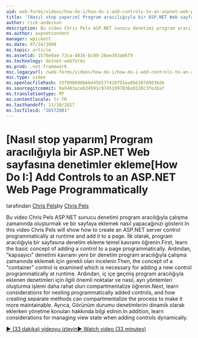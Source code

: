 ```yaml
---
uid: web-forms/videos/how-do-i/how-do-i-add-controls-to-an-aspnet-web-page-programmatically
title: '[Nasıl stop yaparım] Program aracılığıyla bir ASP.NET Web sayfasına denetimler ekleme | Microsoft Docs'
author: rick-anderson
description: Bu video Chris Pels ASP.NET sunucu denetimi program aracılığıyla çalışma zamanında oluşturmak ve bir sayfaya eklemek nasıl yapacağınızı gösterir. İlk olarak, temel kavram o bilgi edinin...
ms.author: aspnetcontent
manager: wpickett
ms.date: 07/24/2008
ms.topic: article
ms.assetid: 1576e0a4-73ca-4816-bc09-20ae393a66f9
ms.technology: dotnet-webforms
ms.prod: .net-framework
msc.legacyurl: /web-forms/videos/how-do-i/how-do-i-add-controls-to-an-aspnet-web-page-programmatically
msc.type: video
ms.openlocfilehash: 33f098690bb6e45b577410791ea0b638760036db
ms.sourcegitcommit: 9a9483aceb34591c97451997036a9120c3fe2baf
ms.translationtype: MT
ms.contentlocale: tr-TR
ms.lasthandoff: 11/10/2017
ms.locfileid: "26572001"
---
```

<a name="how-do-i-add-controls-to-an-aspnet-web-page-programmatically"></a><span data-ttu-id="ca800-104">[Nasıl stop yaparım] Program aracılığıyla bir ASP.NET Web sayfasına denetimler ekleme</span><span class="sxs-lookup"><span data-stu-id="ca800-104">[How Do I:] Add Controls to an ASP.NET Web Page Programmatically</span></span>
====================
<span data-ttu-id="ca800-105">tarafından [Chris Pels](https://twitter.com/chrispels)</span><span class="sxs-lookup"><span data-stu-id="ca800-105">by [Chris Pels](https://twitter.com/chrispels)</span></span>

<span data-ttu-id="ca800-106">Bu video Chris Pels ASP.NET sunucu denetimi program aracılığıyla çalışma zamanında oluşturmak ve bir sayfaya eklemek nasıl yapacağınızı gösterir.</span><span class="sxs-lookup"><span data-stu-id="ca800-106">In this video Chris Pels will show how to create an ASP.NET server control programmatically at runtime and add it to a page.</span></span> <span data-ttu-id="ca800-107">İlk olarak, program aracılığıyla bir sayfasına denetim ekleme temel kavramı öğrenin.</span><span class="sxs-lookup"><span data-stu-id="ca800-107">First, learn the basic concept of adding a control to a page programmatically.</span></span> <span data-ttu-id="ca800-108">Ardından, "kapsayıcı" denetimi kavramı yeni bir denetim program aracılığıyla çalışma zamanında eklemek için gerekli olan incelenir.</span><span class="sxs-lookup"><span data-stu-id="ca800-108">Then, the concept of a "container" control is examined which is necessary for adding a new control programmatically at runtime.</span></span> <span data-ttu-id="ca800-109">Ardından, iç içe geçmiş program aracılığıyla eklenen denetimleri için ilgili önemli noktalar ve nasıl, ayrı yöntemleri oluşturma işlemi daha rahat olun compartmentalize öğrenin.</span><span class="sxs-lookup"><span data-stu-id="ca800-109">Next, learn considerations for nesting programmatically added controls, and how creating separate methods can compartmentalize the process to make it more maintainable.</span></span> <span data-ttu-id="ca800-110">Ayrıca, Görünüm durumu denetimlerini dinamik olarak eklerken yönetme konuları hakkında bilgi edinin.</span><span class="sxs-lookup"><span data-stu-id="ca800-110">In addition, learn considerations for managing view state when adding controls dynamically.</span></span>

[<span data-ttu-id="ca800-111">&#9654; (33 dakika) videoyu izleyin</span><span class="sxs-lookup"><span data-stu-id="ca800-111">&#9654; Watch video (33 minutes)</span></span>](https://channel9.msdn.com/Blogs/ASP-NET-Site-Videos/how-do-i-add-controls-to-an-aspnet-web-page-programmatically)
